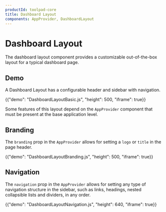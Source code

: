 ```yaml
---
productId: toolpad-core
title: Dashboard Layout
components: AppProvider, DashboardLayout
---
```


# Dashboard Layout

<p class="description">The dashboard layout component provides a customizable out-of-the-box layout for a typical dashboard page.</p>

## Demo

A Dashboard Layout has a configurable header and sidebar with navigation.

{{"demo": "DashboardLayoutBasic.js", "height": 500, "iframe": true}}

Some features of this layout depend on the `AppProvider` component that must be present at the base application level.

## Branding

The `branding` prop in the `AppProvider` allows for setting a `logo` or `title` in the page header.

{{"demo": "DashboardLayoutBranding.js", "height": 500, "iframe": true}}

## Navigation

The `navigation` prop in the `AppProvider` allows for setting any type of navigation structure in the sidebar, such as links, headings, nested collapsible lists and dividers, in any order.

{{"demo": "DashboardLayoutNavigation.js", "height": 640, "iframe": true}}
